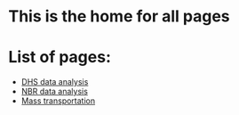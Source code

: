 # This is the home for all pages 

<h1> List of pages: </h1> 

<ul>
    <li><a href="./DHS-data">DHS data analysis</a></li>
   <li><a href="./NBR-data">NBR data analysis</a></li>
   <li><a href="./mass-transport">Mass transportation</a></li>
</ul>

